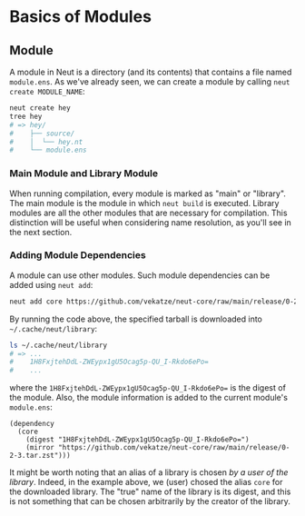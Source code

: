 # Basics of Modules

## Module

A module in Neut is a directory (and its contents) that contains a file named `module.ens`. As we've already seen, we can create a module by calling `neut create MODULE_NAME`:

```sh
neut create hey
tree hey
# => hey/
#    ├── source/
#    │  └── hey.nt
#    └── module.ens
```

### Main Module and Library Module

When running compilation, every module is marked as "main" or "library". The main module is the module in which `neut build` is executed. Library modules are all the other modules that are necessary for compilation. This distinction will be useful when considering name resolution, as you'll see in the next section.

### Adding Module Dependencies

A module can use other modules. Such module dependencies can be added using `neut add`:

```sh
neut add core https://github.com/vekatze/neut-core/raw/main/release/0-2-3.tar.zst
```

By running the code above, the specified tarball is downloaded into `~/.cache/neut/library`:

```sh
ls ~/.cache/neut/library
# => ...
#    1H8FxjtehDdL-ZWEypx1gU5Ocag5p-QU_I-Rkdo6ePo=
#    ...
```

where the `1H8FxjtehDdL-ZWEypx1gU5Ocag5p-QU_I-Rkdo6ePo=` is the digest of the module. Also, the module information is added to the current module's `module.ens`:

```ens
(dependency
  (core
    (digest "1H8FxjtehDdL-ZWEypx1gU5Ocag5p-QU_I-Rkdo6ePo=")
    (mirror "https://github.com/vekatze/neut-core/raw/main/release/0-2-3.tar.zst")))
```

It might be worth noting that an alias of a library is chosen *by a user of the library*. Indeed, in the example above, we (user) chosed the alias `core` for the downloaded library. The "true" name of the library is its digest, and this is not something that can be chosen arbitrarily by the creator of the library.
